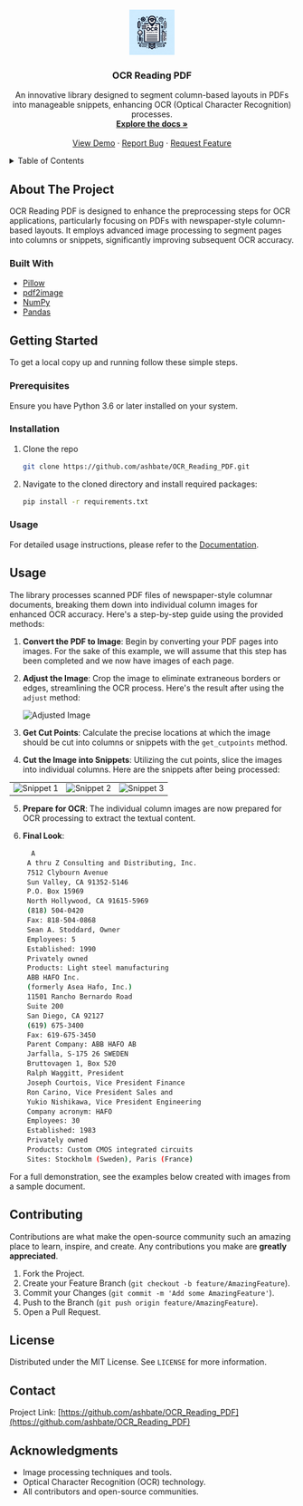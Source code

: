 <!-- Improved compatibility of back to top link: See: https://github.com/othneildrew/Best-README-Template/pull/73 -->
<a name="readme-top"></a>

<!-- PROJECT LOGO -->
<br />
<div align="center">
  <a href="https://github.com/ashbate/OCR_Reading_PDF">
    <img src="/visuals/logo.webp" alt="Logo" width="80" height="80">
  </a>

  <h3 align="center">OCR Reading PDF</h3>

  <p align="center">
    An innovative library designed to segment column-based layouts in PDFs into manageable snippets, enhancing OCR (Optical Character Recognition) processes.
    <br />
    <a href="https://github.com/ashbate/OCR_Reading_PDF"><strong>Explore the docs »</strong></a>
    <br />
    <br />
    <a href="https://github.com/ashbate/OCR_Reading_PDF">View Demo</a>
    ·
    <a href="https://github.com/ashbate/OCR_Reading_PDF/issues/new?labels=bug&template=bug-report---.md">Report Bug</a>
    ·
    <a href="https://github.com/ashbate/OCR_Reading_PDF/issues/new?labels=enhancement&template=feature-request---.md">Request Feature</a>
  </p>
</div>

<!-- TABLE OF CONTENTS -->
<details>
  <summary>Table of Contents</summary>
  <ol>
    <li>
      <a href="#about-the-project">About The Project</a>
      <ul>
        <li><a href="#built-with">Built With</a></li>
      </ul>
    </li>
    <li>
      <a href="#getting-started">Getting Started</a>
      <ul>
        <li><a href="#prerequisites">Prerequisites</a></li>
        <li><a href="#installation">Installation</a></li>
      </ul>
    </li>
    <li><a href="#usage">Usage</a></li>
    <li><a href="#contributing">Contributing</a></li>
    <li><a href="#license">License</a></li>
    <li><a href="#contact">Contact</a></li>
    <li><a href="#acknowledgments">Acknowledgments</a></li>
  </ol>
</details>

## About The Project

OCR Reading PDF is designed to enhance the preprocessing steps for OCR applications, particularly focusing on PDFs with newspaper-style column-based layouts. It employs advanced image processing to segment pages into columns or snippets, significantly improving subsequent OCR accuracy.

### Built With

* [Pillow](https://python-pillow.org)
* [pdf2image](https://pypi.org/project/pdf2image/)
* [NumPy](https://numpy.org)
* [Pandas](https://pandas.pydata.org)

## Getting Started

To get a local copy up and running follow these simple steps.

### Prerequisites

Ensure you have Python 3.6 or later installed on your system.

### Installation

1. Clone the repo
   ```sh
   git clone https://github.com/ashbate/OCR_Reading_PDF.git

2. Navigate to the cloned directory and install required packages:
   ```sh
   pip install -r requirements.txt

### Usage

For detailed usage instructions, please refer to the [Documentation](https://github.com/ashbate/OCR_Reading_PDF).

## Usage

The library processes scanned PDF files of newspaper-style columnar documents, breaking them down into individual column images for enhanced OCR accuracy. Here's a step-by-step guide using the provided methods:

1. **Convert the PDF to Image**: Begin by converting your PDF pages into images. For the sake of this example, we will assume that this step has been completed and we now have images of each page.

2. **Adjust the Image**: Crop the image to eliminate extraneous borders or edges, streamlining the OCR process. Here's the result after using the `adjust` method:

   ![Adjusted Image](/visuals/fullpage.png)

3. **Get Cut Points**: Calculate the precise locations at which the image should be cut into columns or snippets with the `get_cutpoints` method.

4. **Cut the Image into Snippets**: Utilizing the cut points, slice the images into individual columns. Here are the snippets after being processed:

<table>
  <tr>
    <td>
      <img src="/visuals/snippet1.png" alt="Snippet 1" width="300"/>
    </td>
    <td>
      <img src="/visuals/snippet2.png" alt="Snippet 2" width="300"/>
    </td>
    <td>
      <img src="/visuals/snippet3.png" alt="Snippet 3" width="300"/>
    </td>
  </tr>
</table>


5. **Prepare for OCR**: The individual column images are now prepared for OCR processing to extract the textual content.

  
6. **Final Look**:
   ```sh
     A
    A thru Z Consulting and Distributing, Inc.
    7512 Clybourn Avenue
    Sun Valley, CA 91352-5146
    P.O. Box 15969
    North Hollywood, CA 91615-5969
    (818) 504-0420
    Fax: 818-504-0868
    Sean A. Stoddard, Owner
    Employees: 5
    Established: 1990
    Privately owned
    Products: Light steel manufacturing
    ABB HAFO Inc.
    (formerly Asea Hafo, Inc.)
    11501 Rancho Bernardo Road
    Suite 200
    San Diego, CA 92127
    (619) 675-3400
    Fax: 619-675-3450
    Parent Company: ABB HAFO AB
    Jarfalla, S-175 26 SWEDEN
    Bruttovagen 1, Box 520
    Ralph Waggitt, President
    Joseph Courtois, Vice President Finance
    Ron Carino, Vice President Sales and
    Yukio Nishikawa, Vice President Engineering
    Company acronym: HAFO
    Employees: 30
    Established: 1983
    Privately owned
    Products: Custom CMOS integrated circuits
    Sites: Stockholm (Sweden), Paris (France)

For a full demonstration, see the examples below created with images from a sample document.



## Contributing

Contributions are what make the open-source community such an amazing place to learn, inspire, and create. Any contributions you make are **greatly appreciated**.

1. Fork the Project.
2. Create your Feature Branch (`git checkout -b feature/AmazingFeature`).
3. Commit your Changes (`git commit -m 'Add some AmazingFeature'`).
4. Push to the Branch (`git push origin feature/AmazingFeature`).
5. Open a Pull Request.

## License

Distributed under the MIT License. See `LICENSE` for more information.

## Contact

Project Link: [https://github.com/ashbate/OCR_Reading_PDF](https://github.com/ashbate/OCR_Reading_PDF)

## Acknowledgments

- Image processing techniques and tools.
- Optical Character Recognition (OCR) technology.
- All contributors and open-source communities.
